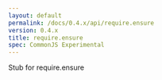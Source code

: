 ```yaml
---
layout: default
permalink: /docs/0.4.x/api/require.ensure
version: 0.4.x
title: require.ensure
spec: CommonJS Experimental
---
```

Stub for require.ensure